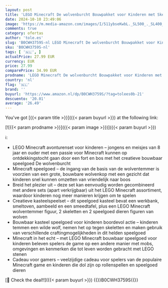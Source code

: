 ```yaml
---
layout: post
title: 'LEGO Minecraft De wolvenburcht Bouwpakket voor Kinderen met Skeletthema  Kasteel Speelgoed  Rollenspel Cadeau voor Meisjes en Jongens vanaf 8 jaar 21261'
date: 2024-10-10 23:49:06
image: 'https://m.media-amazon.com/images/I/511ybseKwbL._SL500_._SL400_.jpg'
comments: true
category: ofertas
author: 'tole.es'
slug: 'B0CWH3759S-nl LEGO Minecraft De wolvenburcht Bouwpakket voor Kinderen...'
sku: 'B0CWH3759S-nl'
tags: [ '🇳🇱', ]
actualPrice: 27.99 EUR
currency: EUR
price: 27.99
comparePrice: 34.99 EUR
prodname: 'LEGO Minecraft De wolvenburcht Bouwpakket voor Kinderen met Skeletthema  Kasteel Speelgoed  Rollenspel Cadeau voor Meisjes en Jongens vanaf 8 jaar 21261'
country: 'nl'
flag: '🇳🇱'
brand: ''
buyurl: 'https://www.amazon.nl/dp/B0CWH3759S/?tag=tolees0b-21'
descuento: '20.01'
average: '26.49'
---
```


You've got [{{< param title >}}]({{< param buyurl >}}) at the following link:

[![{{< param prodname >}}]({{< param image >}})]({{< param buyurl >}})

ℹ️:

- LEGO Minecraft avonturenset voor kinderen – jongens en meisjes van 8 jaar en ouder met een passie voor Minecraft kunnen op ontdekkingstocht gaan door een fort en bos met het creatieve bouwbaar speelgoed De wolvenburcht
- Minecraft speelgoed – de ingang van de basis van de wolventemmer is voorzien van een grote, bouwbare wolvenkop met een gezicht dat kinderen snel kunnen omzetten van vriendelijk naar boos
- Breid het plezier uit – deze set kan eenvoudig worden gecombineerd met andere sets (apart verkrijgbaar) uit het LEGO Minecraft assortiment, waardoor kinderen nog meer manieren krijgen om te spelen
- Creatieve kasteelspeelset – dit speelgoed kasteel bevat een werkbank, smeltoven, aambeeld en een smeedtafel, plus een LEGO Minecraft wolventemmer figuur, 2 skeletten en 2 speelgoed dieren figuren van wolven
- Bouwbaar kasteel speelgoed voor kinderen boordevol actie – kinderen temmen een wilde wolf, nemen het op tegen skeletten en maken gebruik van verschillende craftingmogelijkheden in dit helden speelgoed
- Minecraft in het echt – met LEGO Minecraft bouwbaar speelgoed voor kinderen beleven spelers de game op een andere manier met mobs, omgevingen en kenmerken die tot leven worden gebracht met LEGO stenen
- Cadeau voor gamers – veelzijdige cadeau voor spelers van de populaire Minecraft game en kinderen die dol zijn op rollenspellen en speelgoed dieren

[🛒 Check the deal!!]({{< param buyurl >}})
{{<world>}}B0CWH3759S{{</world>}}
